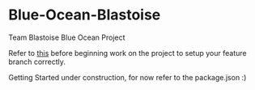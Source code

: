 # Blue-Ocean-Blastoise
Team Blastoise Blue Ocean Project

Refer to [this](https://github.com/rfp55-blue-ocean-blastoise/Blue-Ocean-Blastoise/blob/main/CONTRIBUTING.md) before beginning work on the project to setup your feature branch correctly.

Getting Started under construction, for now refer to the package.json :)
